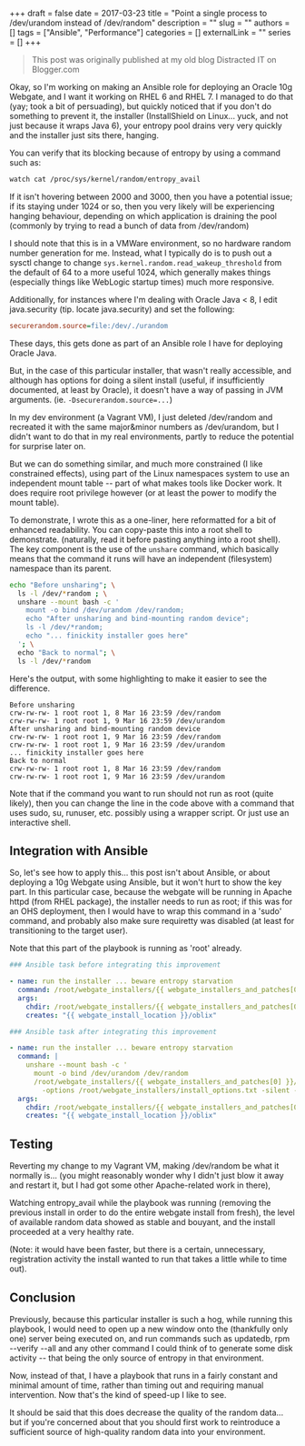 +++ 
draft = false
date = 2017-03-23
title = "Point a single process to /dev/urandom instead of /dev/random"
description = ""
slug = ""
authors = []
tags = ["Ansible", "Performance"]
categories = []
externalLink = ""
series = []
+++

> This post was originally published at my old blog Distracted IT on Blogger.com

Okay, so I'm working on making an Ansible role for deploying an Oracle 10g Webgate, and I want it working on RHEL 6 and RHEL 7. I managed to do that (yay; took a bit of persuading), but quickly noticed that if you don't do something to prevent it, the installer (InstallShield on Linux... yuck, and not just because it wraps Java 6), your entropy pool drains very very quickly and the installer just sits there, hanging.  

You can verify that its blocking because of entropy by using a command such as:  

```bash
watch cat /proc/sys/kernel/random/entropy_avail  
```

If it isn't hovering between 2000 and 3000, then you have a potential issue; if its staying under 1024 or so, then you very likely will be experiencing hanging behaviour, depending on which application is draining the pool (commonly by trying to read a bunch of data from /dev/random)  

I should note that this is in a VMWare environment, so no hardware random number generation for me. Instead, what I typically do is to push out a sysctl change to change `sys.kernel.random.read_wakeup_threshold` from the default of 64 to a more useful 1024, which generally makes things (especially things like WebLogic startup times) much more responsive.  

Additionally, for instances where I'm dealing with Oracle Java < 8, I edit java.security (tip. locate java.security) and set the following:  

```ini
securerandom.source=file:/dev/./urandom  
```

These days, this gets done as part of an Ansible role I have for deploying Oracle Java.  
  
But, in the case of this particular installer, that wasn't really accessible, and although has options for doing a silent install (useful, if insufficiently documented, at least by Oracle), it doesn't have a way of passing in JVM arguments. (ie. `-Dsecurerandom.source=...`)

In my dev environment (a Vagrant VM), I just deleted /dev/random and recreated it with the same major&minor numbers as /dev/urandom, but I didn't want to do that in my real environments, partly to reduce the potential for surprise later on.

But we can do something similar, and much more constrained (I like constrained effects), using part of the Linux namespaces system to use an independent mount table -- part of what makes tools like Docker work. It does require root privilege however (or at least the power to modify the mount table).  

To demonstrate, I wrote this as a one-liner, here reformatted for a bit of enhanced readability. You can copy-paste this into a root shell to demonstrate. (naturally, read it before pasting anything into a root shell). The key component is the use of the `unshare` command, which basically means that the command it runs will have an independent (filesystem) namespace than its parent.

```bash
echo "Before unsharing"; \
  ls -l /dev/*random ; \
  unshare --mount bash -c '
    mount -o bind /dev/urandom /dev/random;
    echo "After unsharing and bind-mounting random device";
    ls -l /dev/*random;
    echo "... finickity installer goes here"
  '; \
  echo "Back to normal"; \
  ls -l /dev/*random
```
  
Here's the output, with some highlighting to make it easier to see the difference.  

```bashsession
Before unsharing  
crw-rw-rw- 1 root root 1, 8 Mar 16 23:59 /dev/random  
crw-rw-rw- 1 root root 1, 9 Mar 16 23:59 /dev/urandom  
After unsharing and bind-mounting random device  
crw-rw-rw- 1 root root 1, 9 Mar 16 23:59 /dev/random  
crw-rw-rw- 1 root root 1, 9 Mar 16 23:59 /dev/urandom  
... finickity installer goes here  
Back to normal  
crw-rw-rw- 1 root root 1, 8 Mar 16 23:59 /dev/random  
crw-rw-rw- 1 root root 1, 9 Mar 16 23:59 /dev/urandom  
```

Note that if the command you want to run should not run as root (quite likely), then you can change the line in the code above with a command that uses sudo, su, runuser, etc. possibly using a wrapper script. Or just use an interactive shell.

## Integration with Ansible

So, let's see how to apply this... this post isn't about Ansible, or about deploying a 10g Webgate using Ansible, but it won't hurt to show the key part. In this particular case, because the webgate will be running in Apache httpd (from RHEL package), the installer needs to run as root; if this was for an OHS deployment, then I would have to wrap this command in a 'sudo' command, and probably also make sure requiretty was disabled (at least for transitioning to the target user).  

Note that this part of the playbook is running as 'root' already.  

```yaml
### Ansible task before integrating this improvement

- name: run the installer ... beware entropy starvation  
  command: /root/webgate_installers/{{ webgate_installers_and_patches[0] }}/{{ webgate_installers_and_patches[0] }} -options /root/webgate_installers/install_options.txt -silent -is:silent  
  args:  
    chdir: /root/webgate_installers/{{ webgate_installers_and_patches[0] }}  
    creates: "{{ webgate_install_location }}/oblix"  

### Ansible task after integrating this improvement

- name: run the installer ... beware entropy starvation  
  command: |
    unshare --mount bash -c '
      mount -o bind /dev/urandom /dev/random
      /root/webgate_installers/{{ webgate_installers_and_patches[0] }}/{{ webgate_installers_and_patches[0] }} \
        -options /root/webgate_installers/install_options.txt -silent -is:silent'
  args:  
    chdir: /root/webgate_installers/{{ webgate_installers_and_patches[0] }}  
    creates: "{{ webgate_install_location }}/oblix"  
```

## Testing

Reverting my change to my Vagrant VM, making /dev/random be what it normally is... (you might reasonably wonder why I didn't just blow it away and restart it, but I had got some other Apache-related work in there), 

Watching entropy_avail while the playbook was running (removing the previous install in order to do the entire webgate install from fresh), the level of available random data showed as stable and bouyant, and the install proceeded at a very healthy rate.

(Note: it would have been faster, but there is a certain, unnecessary, registration activity the install wanted to run that takes a little while to time out).

## Conclusion

Previously, because this particular installer is such a hog, while running this playbook, I would need to open up a new window onto the (thankfully only one) server being executed on, and run commands such as updatedb, rpm --verify --all and any other command I could think of to generate some disk activity -- that being the only source of entropy in that environment.  
  
Now, instead of that, I have a playbook that runs in a fairly constant and minimal amount of time, rather than timing out and requiring manual intervention. Now that's the kind of speed-up I like to see.  

It should be said that this does decrease the quality of the random data... but if you're concerned about that you should first work to reintroduce a sufficient source of high-quality random data into your environment.
